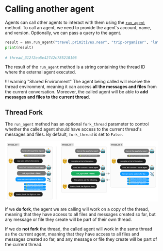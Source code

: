 # Calling another agent

Agents can call other agents to interact with them using the [`run_agent`](../../api.md#nearai.agents.environment.Environment.run_agent) method. To call an agent, we need to provide the agent's account, name, and version. Optionally, we can pass a query to the agent.

```python
result = env.run_agent("travel.primitives.near", "trip-organizer", "latest", query="Plan a two-day trip to Buenos Aires", fork_thread=False)
print(result)

# thread_312f2ea5e42742c785218106
```

The result of the `run_agent` method is a string containing the thread ID where the external agent executed.

!!! warning "Shared Environment"
    The agent being called will receive the thread environment, meaning it can access **all the messages and files** from the current conversation. Moreover, the called agent will be able to **add messages and files to the current thread**.

## Thread Fork
The `run_agent` method has an optional `fork_thread` parameter to control whether the called agent should have access to the current thread's messages and files. By default, `fork_thread` is set to `False`.

![alt text](../../assets/agents/call-agent.png)

If we **do fork**, the agent we are calling will work on a copy of the thread, meaning that they have access to all files and messages created so far, but any message or file they create will be part of their own thread.

If we do **not fork** the thread, the called agent will work in the same thread as the current agent, meaning that they have access to all files and messages created so far, and any message or file they create will be part of the current thread.
